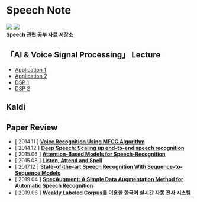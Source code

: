 # Speech Note
  
<img src="https://img.shields.io/badge/License-MIT-yellow"> <img src="https://img.shields.io/badge/contributors-welcome-yellowgreen">  
**Speech 관련 공부 자료 저장소**

## 「AI & Voice Signal Processing」 Lecture  
  
 * [Application 1](https://github.com/sooftware/Speech-Note/blob/master/AI%20%26%20Voice%20Signal%20Processing%20Lecture/Application1.md) 
 * [Application 2](https://github.com/sooftware/Speech-Note/blob/master/AI%20%26%20Voice%20Signal%20Processing%20Lecture/Application2.md)  
 * [DSP 1](https://github.com/sooftware/Speech-Note/blob/master/AI%20%26%20Voice%20Signal%20Processing%20Lecture/DSP1.md)   
 * [DSP 2](https://github.com/sooftware/Speech-Note/blob/master/AI%20%26%20Voice%20Signal%20Processing%20Lecture/DSP2.md)  
  
## Kaldi
  
## Paper Review
  
* \[ 2014.11 \] [**Voice Recognition Using MFCC Algorithm**](https://blog.naver.com/sooftware/221661644808)
* \[ 2014.12 \] [**Deep Speech: Scaling up end-to-end speech recognition**](https://github.com/sh951011/Paper-Review/blob/master/Review/Deep%20Speech-Scaling%20up%20end-to-end%20speech%20recognition.md)
* \[ 2015.06 \] [**Attention-Based Models for Speech-Recognition**](https://github.com/sh951011/Paper-Review/blob/master/Review/Attention-Based%20Models%20for%20Speech%20Recognition.md) 
* \[ 2015.08 \] [**Listen, Attend and Spell**](https://github.com/sh951011/Paper-Review/blob/master/Review/Listen%2C%20Attend%20and%20Spell.md) 
* \[ 2017.12 \] [**State-of-the-art Speech Recognition With Sequence-to-Sequence Models**](https://github.com/sh951011/Paper-Review/blob/master/Review/State%20Of%20The%20Art%20Speech%20Recognition%20with%20Sequence%20to%20Sequence%20Models.md)
* \[ 2019.04 \] [**SpecAugment:  A Simple Data Augmentation Method for Automatic Speech Recognition**](https://github.com/sh951011/Paper-Review/blob/master/Review/A%20Simple%20Data%20Augmentation%20Method%20for%20Automatic%20Speech%20Recognition.md)
* \[ 2019.06 \] [**Weakly Labeled Corpus를 이용한 한국어 실시간 자동 전사 시스템**](https://github.com/sooftware/Speech-Note/blob/master/Paper/Weakly%20Labeled%20Corpus%EB%A5%BC%20%EC%9D%B4%EC%9A%A9%ED%95%9C%20%ED%95%9C%EA%B5%AD%EC%96%B4%20%EC%8B%A4%EC%8B%9C%EA%B0%84%20%EC%9E%90%EB%8F%99%20%EC%A0%84%EC%82%AC%20%EC%8B%9C%EC%8A%A4%ED%85%9C.md)
  

  
